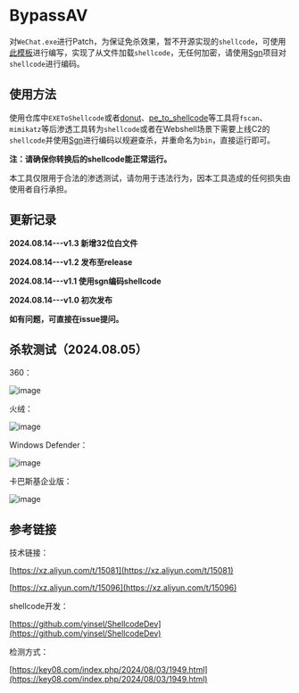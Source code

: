 # BypassAV

对`WeChat.exe`进行Patch，为保证免杀效果，暂不开源实现的`shellcode`，可使用[此模板](https://github.com/yinsel/ShellcodeDev)进行编写，实现了从文件加载`shellcode`，无任何加密，请使用[Sgn](https://github.com/EgeBalci/sgn)项目对`shellcode`进行编码。

## 使用方法

使用仓库中`EXEToShellcode`或者[donut](https://github.com/TheWover/donut)、[pe_to_shellcode](https://github.com/hasherezade/pe_to_shellcode)等工具将`fscan`、`mimikatz`等后渗透工具转为`shellcode`或者在Webshell场景下需要上线C2的`shellcode`并使用[Sgn](https://github.com/EgeBalci/sgn)进行编码以规避查杀，并重命名为`bin`，直接运行即可。

**注：请确保你转换后的shellcode能正常运行。**

本工具仅限用于合法的渗透测试，请勿用于违法行为，因本工具造成的任何损失由使用者自行承担。

## 更新记录

**2024.08.14---v1.3 新增32位白文件**

**2024.08.14---v1.2 发布至release**

**2024.08.14---v1.1 使用sgn编码shellcode**

**2024.08.14---v1.0 初次发布**

**如有问题，可直接在issue提问。**

## 杀软测试（2024.08.05）
360：

![image](https://github.com/user-attachments/assets/1d5bf6be-cdb7-4bb8-9745-6cd8db46eca7)

火绒：

![image](https://github.com/user-attachments/assets/21705624-785b-4465-a3e6-02279d9f3cfc)

Windows Defender：

![image](https://github.com/user-attachments/assets/cdff7863-e1c3-49b2-8e3e-b311034b011d)

卡巴斯基企业版：

![image](https://github.com/user-attachments/assets/df17ab1a-8048-47f0-954b-e245ab62b62f)


## 参考链接

技术链接：

[https://xz.aliyun.com/t/15081](https://xz.aliyun.com/t/15081)

[https://xz.aliyun.com/t/15096](https://xz.aliyun.com/t/15096)

shellcode开发：

[https://github.com/yinsel/ShellcodeDev](https://github.com/yinsel/ShellcodeDev)

检测方式：

[https://key08.com/index.php/2024/08/03/1949.html](https://key08.com/index.php/2024/08/03/1949.html)
